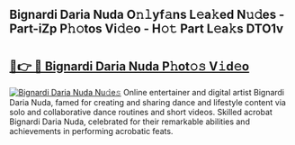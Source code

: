 ## Bignardi Daria Nuda O𝚗𝚕yf𝚊ns L𝚎a𝚔ed N𝚞𝚍es - Part-iZp P𝚑𝚘tos Vi𝚍𝚎o - H𝚘𝚝 Part L𝚎a𝚔s DTO1v

# <h2><a href="http://kf6181.oniu.top/?m=Bignardi+Daria+Nuda">🔗👉 🔴 Bignardi Daria Nuda P𝚑ot𝚘𝚜 V𝚒d𝚎o</a></h2>

[![Bignardi Daria Nuda Nu𝚍e𝚜](https://i.imgur.com/0qMVB7G.gif)](http://kf6181.oniu.top/?m=Bignardi+Daria+Nuda)
Online entertainer and digital artist Bignardi Daria Nuda, famed for creating and sharing dance and lifestyle content via solo and collaborative dance routines and short videos. Skilled acrobat Bignardi Daria Nuda, celebrated for their remarkable abilities and achievements in performing acrobatic feats.  
